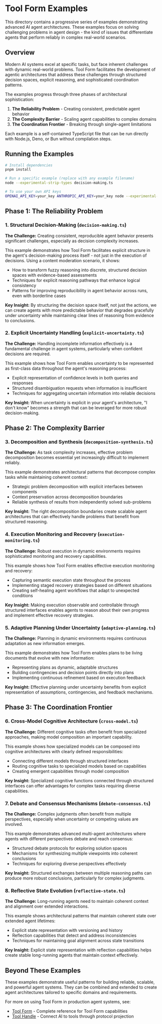# Tool Form Examples

This directory contains a progressive series of examples demonstrating advanced AI agent architectures. These examples focus on solving challenging problems in agent design - the kind of issues that differentiate agents that perform reliably in complex real-world scenarios.

## Overview

Modern AI systems excel at specific tasks, but face inherent challenges with dynamic real-world problems. Tool Form facilitates the development of agentic architectures that address these challenges through structured decision spaces, explicit reasoning, and sophisticated coordination patterns.

The examples progress through three phases of architectural sophistication:

1. **The Reliability Problem** - Creating consistent, predictable agent behavior
2. **The Complexity Barrier** - Scaling agent capabilities to complex domains
3. **The Coordination Frontier** - Breaking through single-agent limitations

Each example is a self-contained TypeScript file that can be run directly with Node.js, Deno, or Bun without compilation steps.

## Running the Examples

```bash
# Install dependencies
pnpm install

# Run a specific example (replace with any example filename)
node --experimental-strip-types decision-making.ts

# To use your own API keys
OPENAI_API_KEY=your_key ANTHROPIC_API_KEY=your_key node --experimental-strip-types example-name.ts
```

## Phase 1: The Reliability Problem

### 1. Structural Decision-Making (`decision-making.ts`)

**The Challenge:** Creating consistent, reproducible agent behavior presents significant challenges, especially as decision complexity increases.

This example demonstrates how Tool Form facilitates explicit structure in the agent's decision-making process itself - not just in the execution of decisions. Using a content moderation scenario, it shows:

- How to transform fuzzy reasoning into discrete, structured decision spaces with evidence-based assessments
- Techniques for explicit reasoning pathways that enhance logical consistency
- Patterns for improving reproducibility in agent behavior across runs, even with borderline cases

**Key Insight:** By structuring the decision space itself, not just the actions, we can create agents with more predictable behavior that degrades gracefully under uncertainty while maintaining clear lines of reasoning from evidence to conclusions.

### 2. Explicit Uncertainty Handling (`explicit-uncertainty.ts`)

**The Challenge:** Handling incomplete information effectively is a fundamental challenge in agent systems, particularly when confident decisions are required.

This example shows how Tool Form enables uncertainty to be represented as first-class data throughout the agent's reasoning process:

- Explicit representation of confidence levels in both queries and responses
- Structured disambiguation requests when information is insufficient
- Techniques for aggregating uncertain information into reliable decisions

**Key Insight:** When uncertainty is explicit in your agent's architecture, "I don't know" becomes a strength that can be leveraged for more robust decision-making.

## Phase 2: The Complexity Barrier

### 3. Decomposition and Synthesis (`decomposition-synthesis.ts`)

**The Challenge:** As task complexity increases, effective problem decomposition becomes essential yet increasingly difficult to implement reliably.

This example demonstrates architectural patterns that decompose complex tasks while maintaining coherent context:

- Strategic problem decomposition with explicit interfaces between components
- Context preservation across decomposition boundaries
- Reliable synthesis of results from independently solved sub-problems

**Key Insight:** The right decomposition boundaries create scalable agent architectures that can effectively handle problems that benefit from structured reasoning.

### 4. Execution Monitoring and Recovery (`execution-monitoring.ts`)

**The Challenge:** Robust execution in dynamic environments requires sophisticated monitoring and recovery capabilities.

This example shows how Tool Form enables effective execution monitoring and recovery:

- Capturing semantic execution state throughout the process
- Implementing staged recovery strategies based on different situations
- Creating self-healing agent workflows that adapt to unexpected conditions

**Key Insight:** Making execution observable and controllable through structured interfaces enables agents to reason about their own progress and implement effective recovery strategies.

### 5. Adaptive Planning Under Uncertainty (`adaptive-planning.ts`)

**The Challenge:** Planning in dynamic environments requires continuous adaptation as new information emerges.

This example demonstrates how Tool Form enables plans to be living documents that evolve with new information:

- Representing plans as dynamic, adaptable structures
- Building contingencies and decision points directly into plans
- Implementing continuous refinement based on execution feedback

**Key Insight:** Effective planning under uncertainty benefits from explicit representation of assumptions, contingencies, and feedback mechanisms.

## Phase 3: The Coordination Frontier

### 6. Cross-Model Cognitive Architecture (`cross-model.ts`)

**The Challenge:** Different cognitive tasks often benefit from specialized approaches, making model composition an important capability.

This example shows how specialized models can be composed into cognitive architectures with clearly defined responsibilities:

- Connecting different models through structured interfaces
- Routing cognitive tasks to specialized models based on capabilities
- Creating emergent capabilities through model composition

**Key Insight:** Specialized cognitive functions connected through structured interfaces can offer advantages for complex tasks requiring diverse capabilities.

### 7. Debate and Consensus Mechanisms (`debate-consensus.ts`)

**The Challenge:** Complex judgments often benefit from multiple perspectives, especially when uncertainty or competing values are involved.

This example demonstrates advanced multi-agent architectures where agents with different perspectives debate and reach consensus:

- Structured debate protocols for exploring solution spaces
- Mechanisms for synthesizing multiple viewpoints into coherent conclusions
- Techniques for exploring diverse perspectives effectively

**Key Insight:** Structured exchanges between multiple reasoning paths can produce more robust conclusions, particularly for complex judgments.

### 8. Reflective State Evolution (`reflective-state.ts`)

**The Challenge:** Long-running agents need to maintain coherent context and alignment over extended interactions.

This example shows architectural patterns that maintain coherent state over extended agent lifetimes:

- Explicit state representation with versioning and history
- Reflection capabilities that detect and address inconsistencies
- Techniques for maintaining goal alignment across state transitions

**Key Insight:** Explicit state representation with reflection capabilities helps create stable long-running agents that maintain context effectively.

## Beyond These Examples

These examples demonstrate useful patterns for building reliable, scalable, and powerful agent systems. They can be combined and extended to create agent architectures tailored to specific domains and requirements.

For more on using Tool Form in production agent systems, see:

- [Tool Form](https://github.com/toolcog/tool-form) - Complete reference for Tool Form capabilities
- [Tool Handle](https://github.com/toolcog/tool-handle) - Connect AI to tools through protocol projection
